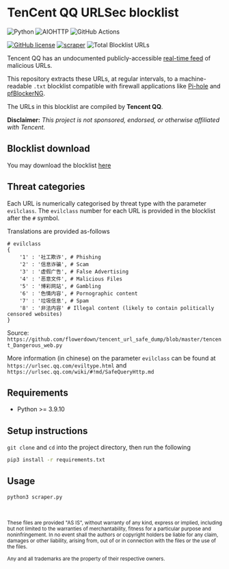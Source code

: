 # TenCent QQ URLSec blocklist

![Python](https://img.shields.io/badge/Python-FFD43B?style=for-the-badge&logo=python&logoColor=blue)
![AIOHTTP](https://img.shields.io/badge/AIOHTTP-2C5BB4?style=for-the-badge&logo=aiohttp&logoColor=white)
![GitHub Actions](https://img.shields.io/badge/GitHub_Actions-2088FF?style=for-the-badge&logo=github-actions&logoColor=white)

[![GitHub license](https://img.shields.io/badge/LICENSE-BSD--3--CLAUSE-GREEN?style=for-the-badge)](LICENSE)
[![scraper](https://img.shields.io/github/workflow/status/elliotwutingfeng/TencentQQURLSec/scraper?label=SCRAPER&style=for-the-badge)](https://github.com/elliotwutingfeng/TencentQQURLSec/actions/workflows/scraper.yml)
<img src="https://img.shields.io/tokei/lines/github/elliotwutingfeng/TencentQQURLSec?label=Total%20Blocklist%20URLS&style=for-the-badge" alt="Total Blocklist URLs"/>

Tencent QQ has an undocumented publicly-accessible [real-time feed](https://urlsec.qq.com/cgi/risk/getList) of malicious URLs.

This repository extracts these URLs, at regular intervals, to a machine-readable `.txt` blocklist compatible with firewall applications like [Pi-hole](https://pi-hole.net) and [pfBlockerNG](https://docs.netgate.com/pfsense/en/latest/packages/pfblocker.html).

The URLs in this blocklist are compiled by **Tencent QQ**.

**Disclaimer:** _This project is not sponsored, endorsed, or otherwise affiliated with Tencent._

## Blocklist download
You may download the blocklist [here](blocklist.txt?raw=1)

## Threat categories
Each URL is numerically categorised by threat type with the parameter `evilclass`. The `evilclass` number for each URL is provided in the blocklist after the `#` symbol.

Translations are provided as-follows
```
# evilclass
{
	'1' : '社工欺诈', # Phishing
	'2' : '信息诈骗', # Scam
	'3' : '虚假广告', # False Advertising
	'4' : '恶意文件', # Malicious Files
	'5' : '博彩网站', # Gambling
	'6' : '色情内容', # Pornographic content
	'7' : '垃圾信息', # Spam
	'8' : '非法内容' # Illegal content (likely to contain politically censored websites)
}
```
Source: `https://github.com/flowerdown/tencent_url_safe_dump/blob/master/tencent_Dangerous_web.py`

More information (in chinese) on the parameter `evilclass` can be found at
`https://urlsec.qq.com/eviltype.html` and `https://urlsec.qq.com/wiki/#!md/SafeQueryHttp.md`



## Requirements

-   Python >= 3.9.10

## Setup instructions

`git clone` and `cd` into the project directory, then run the following

```bash
pip3 install -r requirements.txt
```

## Usage

```bash
python3 scraper.py
```

&nbsp;

<sup>These files are provided "AS IS", without warranty of any kind, express or implied, including but not limited to the warranties of merchantability, fitness for a particular purpose and noninfringement. In no event shall the authors or copyright holders be liable for any claim, damages or other liability, arising from, out of or in connection with the files or the use of the files.</sup>

<sub>Any and all trademarks are the property of their respective owners.</sub>
